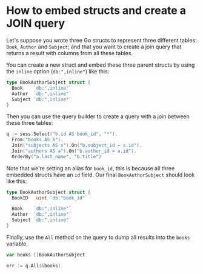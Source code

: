 # How to embed structs and create a JOIN query

Let's suppose you wrote three Go structs to represent three different tables:
`Book`, `Author` and `Subject`; and that you want to create a join query that
returns a result with columns from all these tables.

You can create a new struct and embed these three parent structs by using the
`inline` option (`db:",inline"`) like this:

```go
type BookAuthorSubject struct {
  Book    `db:",inline"`
  Author  `db:",inline"`
  Subject `db:",inline"`
}
```

Then you can use the query builder to create a query with a join between these
three tables:

```go
q := sess.Select("b.id AS book_id", "*").
  From("books AS b").
  Join("subjects AS s").On("b.subject_id = s.id").
  Join("authors AS a").On("b.author_id = a.id").
  OrderBy("a.last_name", "b.title")
```

Note that we're setting an alias for `book_id`, this is because all three
embedded structs have an `id` field. Our final `BookAuthorSubject` should look
like this:

```go
type BookAuthorSubject struct {
  BookID   uint `db:"book_id"`

  Book    `db:",inline"`
  Author  `db:",inline"`
  Subject `db:",inline"`
}
```

Finally, use the `All` method on the query to dump all results into the `books`
variable.

```go
var books []BookAuthorSubject

err := q.All(&books)
```
